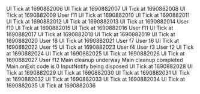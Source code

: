 UI Tick at 1690882006
UI Tick at 1690882007
UI Tick at 1690882008
UI Tick at 1690882009
User f11
UI Tick at 1690882010
UI Tick at 1690882011
UI Tick at 1690882012
UI Tick at 1690882013
UI Tick at 1690882014
User f10
UI Tick at 1690882015
UI Tick at 1690882016
User f11
UI Tick at 1690882017
UI Tick at 1690882018
UI Tick at 1690882019
UI Tick at 1690882020
User f8
UI Tick at 1690882021
User f7
User f6
UI Tick at 1690882022
User f5
UI Tick at 1690882023
User f4
User f3
User f2
UI Tick at 1690882024
UI Tick at 1690882025
UI Tick at 1690882026
UI Tick at 1690882027
User f12
Main cleanup underway
Main cleanup completed
Main.onExit code is 0
InputNotify being disposed
UI Tick at 1690882028
UI Tick at 1690882029
UI Tick at 1690882030
UI Tick at 1690882031
UI Tick at 1690882032
UI Tick at 1690882033
UI Tick at 1690882034
UI Tick at 1690882035
UI Tick at 1690882036
